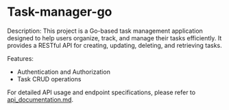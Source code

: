 # Task-manager-go

Description:
This project is a Go-based task management application designed to help users organize, track, and manage their tasks efficiently. It provides a RESTful API for creating, updating, deleting, and retrieving tasks.

Features:
- Authentication and Authorization
- Task CRUD operations

For detailed API usage and endpoint specifications, please refer to [api_documentation.md](./docs/api_documentation.md).